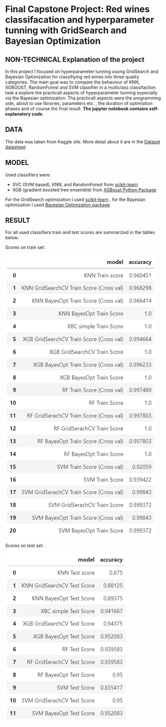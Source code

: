 # Final Capstone Project: Red wines classifacation and hyperparameter tunning with GridSearch and Bayesian Optimization

## NON-TECHNICAL Explanation of the project
In this project I focused on hyperparameter tunning usong GridSearch and Bayesian Optimization for classifiying red wines into three quality categories. The main goal was to compare the behaviour of KNN, XGBOOST, RandomForest and SVM classifier in a multiclass classifaction task a explore the practicall aspects of hyperparameter tunning especially via the Bayesian optimization. Tha practicall aspects were the programming  side, about to use libraries, parameters etc. , the duration of optimiation phases and of course the final result. **The jupyter notebook contains self-explanatory code**.

## DATA
The data was taken from Kaggle site. More detail about it are in the [Dataset datasheet](https://github.com/Robert-Galiana-ml/Capstone-Final-Project-Imperial/blob/main/Dataset%20datasheet.md "Dataset datasheet")

## MODEL
Used classifiers were:
- SVC (SVM based), KNN, and RandomForest from [scikit-learn](https://scikit-learn.org/stable/ "scikit-learn")
- XGB (gradient boosted tree ensemble) from [XGBoost Python Package](https://xgboost.readthedocs.io/en/stable/python/index.html "XGBoost Python Package")

For the GridSearch optimization I used [scikit-learn](https://scikit-learn.org/stable/ "scikit-learn") , for the Bayesian optimization I used [Bayesian Optimization package](https://pypi.org/project/bayesian-optimization/ "Bayesian Optimization package")

## RESULT
For all used classifiers train and test scores are summarized in the tables below.

Scores on train set:

![plot](./train_scores.png)

Scores on test set:

![plot](./test_scores.png)
